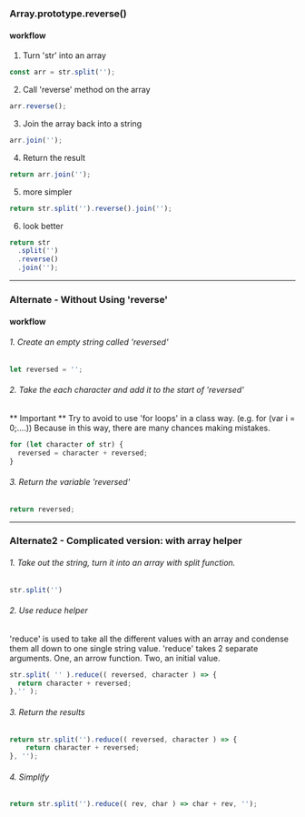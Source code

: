 
### Array.prototype.reverse()

#### workflow

1. Turn 'str' into an array
```js
const arr = str.split('');
```

2. Call 'reverse' method on the array
```js
arr.reverse();
```

3. Join the array back into a string
```js
arr.join('');
```

4. Return the result
```js
return arr.join('');
```

5. more simpler
```js
return str.split('').reverse().join('');
```

6. look better
```js
return str
  .split('')
  .reverse()
  .join('');
```
- - -
### Alternate - Without Using 'reverse'

#### workflow

###### 1. Create an empty string called 'reversed'
```js
let reversed = '';
```
###### 2. Take the each character and add it to the start of 'reversed'
** Important ** 
Try to avoid to use 'for loops' in a class way. (e.g. for (var i = 0;....))
Because in this way, there are many chances making mistakes.

```js
for (let character of str) {
  reversed = character + reversed;
}
```
###### 3. Return the variable 'reversed'
```js
return reversed;
```
- - -
### Alternate2 - Complicated version: with array helper

###### 1. Take out the string, turn it into an array with split function.
```js
str.split('')
```
###### 2. Use reduce helper
'reduce' is used to take all the different values with an array and condense
them all down to one single string value.
'reduce' takes 2 separate arguments. One, an arrow function. Two, an initial value.
```js
str.split( '' ).reduce(( reversed, character ) => {
  return character + reversed;
},'' );
```
###### 3. Return the results
```js
return str.split('').reduce(( reversed, character ) => {
    return character + reversed;
}, '');
```
###### 4. Simplify
```js
return str.split('').reduce(( rev, char ) => char + rev, '');
```


